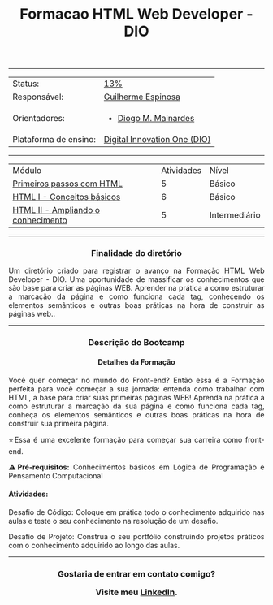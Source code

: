 <!-- ![Potencia-tech](./assets/bootcamp-Technology_Banner.png "Potência Tech") -->

<header>  
<h1 align="center"> Formacao HTML Web Developer - DIO </h1>
<!-- <h3 align="center"> Angular Developer - by iFood </h3> -->
</header>

---
<div class="basicInfo" align="center">
  
  <div class="status" align="top">
    <table align="space-between">
      <tr>
        <td>Status:</td> <td><a href="#">13%</a></td>
      </tr>
      <tr>
        <td>Responsável:</td> <td><a href="https://www.linkedin.com/in/guilherme-espinosa/">Guilherme Espinosa</a></td>
      </tr>
      <tr>
        <td>Orientadores:</td>
        <td><ul>
        		<li><a href="https://www.linkedin.com/in/diogomainardes/">Diogo M. Mainardes</a></li>
        		<!-- <li><a href="#">A definir</a></li> -->
        	</ul>
      </tr>
      <tr>
        <td>Plataforma de ensino:</td> <td><a href="https://www.dio.me/sign-up?ref=KCR05AMJI8">Digital Innovation One (DIO)</a></td>
      </tr>
<!--       <tr>
        <td>Diretórios de referência:</td>
        <td>
        		<a href="https://github.com/digitalinnovationone/javascript-developer-m1">Diretório 01</a>
        		<a href="https://github.com/felipeAguiarCode/angular-playground/tree/main">Diretório 02</a>
        		<a href="https://github.com/felipeAguiarCode/angular-blog">Diretório 03</a>
        		<a href="https://github.com/felipeAguiarCode/angular-playground/tree/main/C9%20-%20Rotas/rotas">Diretório 04</a>
        		<a href="https://github.com/felipeAguiarCode/angular-buzzfeed-quizz-clone">Diretório 05</a>
        </td>
      </tr> -->
<!--       <tr>
        <td>Projetos (diretórios)</td> 
        		<td><ol>
        		<li><a href="https://github.com/Guilherme-Espinosa/pokedex-DIO">Pokedex - DIO</a></li>
        		<li><a href="https://github.com/Guilherme-Espinosa/curriculo-virtual">Currículo Virtual - DIO</a></li>
        		<li><a href="https://github.com/Guilherme-Espinosa/webComponents">Web Components - DIO</a></li>        			<li><a href="https://github.com/Guilherme-Espinosa/angular-blog-DrManhattan">Blog Angular - DIO</a></li>
        		<li><a href="https://github.com/Guilherme-Espinosa/angular-buzzfeed-quizz-clone">Clone Quiz BuzzFeed</a></li>
        		</ol>
        	</td>
      </tr> -->
    </table>
  </div>
  
<!-- ---
<article>
	<h3>Deploy</h3>  
	<p>Links para visualização online dos projetos desenvolvidos durante o bootcamp. </p>
	<table class="activities" align="bottom">
	    <tr>
	        <td><a href="https://guilherme-espinosa.github.io/pokedex-DIO/">Projeto 1.</a></td>
	        <td><a href="https://guilherme-espinosa.github.io/curriculo-virtual/">Projeto 2.</a></td>
	        <td><a href="https://guilherme-espinosa.github.io/webComponents/">Projeto 3.</a></td>	            <td><a href="https://guilherme-espinosa.github.io/angular-blog-DrManhattan/">Projeto 4.</a></td>
	        <td><a href="https://github.com/Guilherme-Espinosa/angular-buzzfeed-quizz-clone">Projeto 5.</a></td>
	        <td><a href="https://guilherme-espinosa.github.io/webComponents/">Projeto 6.</a></td>
	    </tr>
	</table>
</article>  
 -->
---
  
  <table class="activities" align="bottom">
    <tr>
        <td>Módulo</td>
        <td>Atividades</td>
        <td>Nível</td>
    </tr>
    <tr>
        <td><a href="https://github.com/Guilherme-Espinosa/FormacaoHTML.DIO/tree/main/trilha1">Primeiros passos com HTML</a></td>
        <td>5</td>
        <td>Básico</td>
    </tr>
    <tr>
        <td><a href="https://github.com/Guilherme-Espinosa/FormacaoHTML.DIO/tree/main/trilha2">HTML I - Conceitos básicos</a></td>
        <td>6</td>
        <td>Básico</td>
    </tr>
    <tr>
        <td>	<a href="https://github.com/Guilherme-Espinosa/FormacaoHTML.DIO/tree/main/trilha3">HTML II - Ampliando o conhecimento</a></td>
        <td>5</td>
        <td>Intermediário</td>
    </tr>
  </table>
</div>

---

<article align="center">

<h3 align="center"> Finalidade do diretório </h3>

<p align="justify">
Um diretório criado para registrar o avanço na Formação HTML Web Developer - DIO. Uma oportunidade de massificar os conhecimentos que são base para criar as páginas WEB. Aprender na prática a como estruturar a marcação da página e como funciona cada tag, conheçendo os elementos semânticos e outras boas práticas na hora de construir as páginas web.</b>.
</p>

---

<h3 align="center"> Descrição do Bootcamp </h3>
<h4 align="center"> Detalhes da Formação </h4> 
<p align="justify">
Você quer começar no mundo do Front-end? Então essa é a Formação perfeita para você começar a sua jornada: entenda como trabalhar com HTML, a base para criar suas primeiras páginas WEB! Aprenda na prática a como estruturar a marcação da sua página e como funciona cada tag, conheça os elementos semânticos e outras boas práticas na hora de construir sua primeira página.</p>

<p align="justify">⭐Essa é uma excelente formação para começar sua carreira como front-end.</p>

<p align="justify">⚠️<b>Pré-requisitos:</b> Conhecimentos básicos em Lógica de Programação e Pensamento Computacional</p>

<h4 align="justify"><b>Atividades:</b></h4>
<p align="justify">Desafio de Código: Coloque em prática todo o conhecimento adquirido nas aulas e teste o seu conhecimento na resolução de um desafio.</p>

<p align="justify">Desafio de Projeto: Construa o seu portfólio construindo projetos práticos com o conhecimento adquirido ao longo das aulas.
</p>

</article>

---
<!-- <h3 align="center"> Tecnologias e IDEs </h3>
<ul>
	<li> HTML5 (estrutura dos projetos web)</li>
	<li> CSS (estilização e responsividade dos projetos web)</li>
	<li> JavaScript (interatividade e processamento dos projetos)</li>
	<li> <a href="https://developer.mozilla.org/pt-BR/docs/Web/API">APIs</a> (facilitar e simplificar a criação dos projetos)</li>
	<li> <a href="https://developer.mozilla.org/en-US/docs/Web/API/Web_components">Web Components</a> (facilitar e simplificar a manutenção de código, criação e organização dentro do projeto, através de técnicas de manipulação da Shadow DOM pelo encapsulamento de elementos e estilizações)</li>
	<li> <a href="https://github.com/Guilherme-Espinosa/Bootcamp_Potencia.Tech/tree/main/TypeScript.md">TypeScript</a> (é uma espécie de linguagem superset para o Javascript, com isso ela traz uma série de recursos interessantes como tipagem estática, interfaces, generics, entre outras.)</li>
	<li> <a href="https://angular.io/cli">Angular</a> (além de ser o objeto principal do estudo, é um que serve para dinamizar e permitir maiort escalabilidade dos futuros projetos)</li>
	<li> <a href="https://nodejs.org/en">Node JS</a>	v18.16 (processamento, execução e recursos adicionais para o JavaScript)</li>
	<li> <a href="https://git-scm.com/download/linux">Git</a>	v2.40 (versionamento)</li>
	<li> <a href="https://github.com/">Github</a> (hospedagem e divulgação do projeto)</li>
	<li> <a href="https://ghostwriter.kde.org/">Ghostwriter</a> (edição de arquivos Markdown - MD)</li>
</ul>

  <p align="justify">
  Obs. O sistema operacional utilizado durante todo o estudo, realização de exercícios, desafios de código e manipulação dos arquivos foi o Linux Mint 20.3 - Una (Debian).
  </p>
  
--- -->

<!-- <h3 align="center"> Comentários pessoais </h3>

<p align="justify">
Este bootcamp está sendo uma ótima oportunidade pra mim que tive que me ausentar um pouco dos estudos. Agora estou voltando com tudo e estou muito grato e esperançoso com esta oportunidade. Obrigado DIO e IFood.
</p>

<p align="justify">Pude perceber que como tecnologia, o Framework Angular é muito expressivo, organizado e fácil de compreender (apesar dos muitos detalhes). A dificuldade talvez não esteja em entender e aprender como tudo funciona, mas sim lembrar de tantos pormenores, entretanto isso é uma coisa bem mais fácil de lidar... Basta praticar! Decidi que vou continuar a estudar e desenvolver projetos em angular e que será uma das tecnologias em que buscarei me aprofundar e me especializar, principalmente pelo fator de a ideia de organização do framework ser tão de acordo com o que eu gosto (gosto de cada coisa no seu devido cantinho rsrs).</p>  

<p align="justify">Devo dizer que estou muito grato por ter concluído o bootcamp e devo deixar claro que pretendo voltar às aulas de pra poder estudar com um pouco mais de calma as últimas trilhas, poir tive que fazer um pouco mais apressado. DIO e iFood, muito obrigado pela oportunidade.</p>

--- -->

<footer align="center">
<h3 align="center"> Gostaria de entrar em contato comigo?

Visite meu <a href="https://www.linkedin.com/in/guilherme-espinosa/">LinkedIn</a>.

</h3>
</footer>
